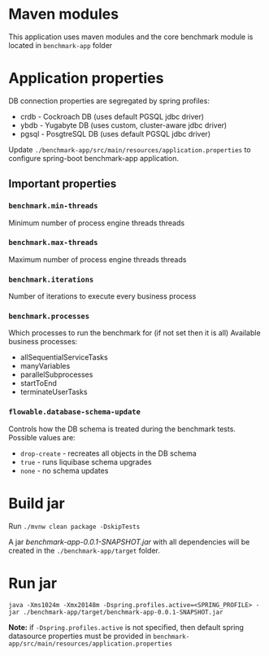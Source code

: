 # Maven modules
This application uses maven modules and the core benchmark module is located in `benchmark-app` folder
# Application properties
DB connection properties are segregated by spring profiles:
- crdb - Cockroach DB (uses default PGSQL jdbc driver)
- ybdb - Yugabyte DB (uses custom, cluster-aware jdbc driver)
- pgsql - PosgtreSQL DB (uses default PGSQL jdbc driver)

Update `./benchmark-app/src/main/resources/application.properties` to configure spring-boot benchmark-app application.
## Important properties
### `benchmark.min-threads`
Minimum number of process engine threads threads
### `benchmark.max-threads`
Maximum number of process engine threads threads
### `benchmark.iterations`
Number of iterations to execute every business process
### `benchmark.processes` 
Which processes to run the benchmark for (if not set then it is all)
Available business processes:
- allSequentialServiceTasks
- manyVariables
- parallelSubprocesses
- startToEnd
- terminateUserTasks
### `flowable.database-schema-update`
Controls how the DB schema is treated during the benchmark tests.
Possible values are:
 - `drop-create` - recreates all objects in the DB schema
 - `true` - runs liquibase schema upgrades
 - `none` - no schema updates

# Build jar

Run `./mvnw clean package -DskipTests`

A jar _benchmark-app-0.0.1-SNAPSHOT.jar_ with all dependencies will be created in the `./benchmark-app/target` folder.

# Run jar
```
java -Xms1024m -Xmx20148m -Dspring.profiles.active=<SPRING_PROFILE> -jar ./benchmark-app/target/benchmark-app-0.0.1-SNAPSHOT.jar
```

**Note:** if `-Dspring.profiles.active` is not specified, then default spring datasource properties must be provided in `benchmark-app/src/main/resources/application.properties`
